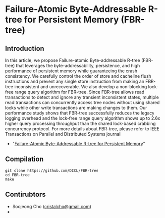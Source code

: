 # Failure-Atomic Byte-Addressable R-tree for Persistent Memory (FBR-tree)

## Introduction 

In this article, we propose Failure-atomic Byte-addressable R-tree (FBR-tree) that leverages the byte-addressability, persistence, 
and high performance of persistent memory while guaranteeing the crash consistency. 
We carefully control the order of store and cacheline flush instructions and prevent any single store instruction from making 
an FBR-tree inconsistent and unrecoverable. We also develop a non-blocking lock-free range query algorithm for FBR-tree. 
Since FBR-tree allows read transactions to detect and ignore any transient inconsistent states, multiple read transactions can 
concurrently access tree nodes without using shared locks while other write transactions are making changes to them. 
Our performance study shows that FBR-tree successfully reduces the legacy logging overhead and the lock-free range query algorithm 
shows up to 2.6x higher query processing throughput than the shared lock-based crabbing concurrency protocol.
For more details about FBR-tree, please refer to IEEE Transactions on Parallel and Distributed Systems journal
- "[Failure-Atomic Byte-Addressable R-tree for Persistent Memory](https://ieeexplore.ieee.org/abstract/document/9214450)"

## Compilation

```
git clone https://github.com/DICL/FBR-tree
cd FBR-tree
make  
```

## Contirubtors
* Soojeong Cho (cristalcho@gmail.com)
* 

